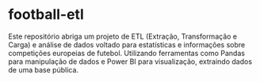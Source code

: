 # football-etl
Este repositório abriga um projeto de ETL (Extração, Transformação e Carga) e análise de dados voltado para estatísticas e informações sobre competições europeias de futebol. Utilizando ferramentas como Pandas para manipulação de dados e Power BI para visualização, extraindo dados de uma base pública.
